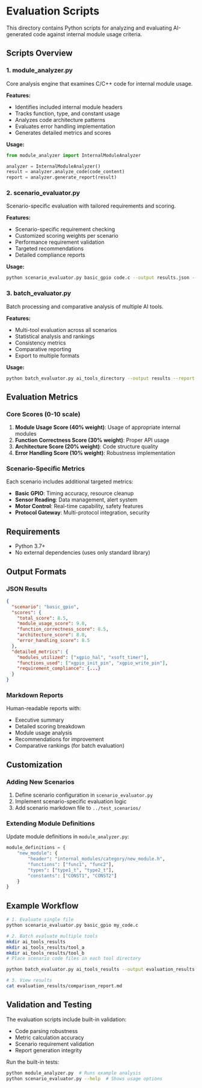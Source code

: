 # Evaluation Scripts

This directory contains Python scripts for analyzing and evaluating AI-generated code against internal module usage criteria.

## Scripts Overview

### 1. module_analyzer.py
Core analysis engine that examines C/C++ code for internal module usage.

**Features:**
- Identifies included internal module headers
- Tracks function, type, and constant usage
- Analyzes code architecture patterns
- Evaluates error handling implementation
- Generates detailed metrics and scores

**Usage:**
```python
from module_analyzer import InternalModuleAnalyzer

analyzer = InternalModuleAnalyzer()
result = analyzer.analyze_code(code_content)
report = analyzer.generate_report(result)
```

### 2. scenario_evaluator.py
Scenario-specific evaluation with tailored requirements and scoring.

**Features:**
- Scenario-specific requirement checking
- Customized scoring weights per scenario
- Performance requirement validation
- Targeted recommendations
- Detailed compliance reports

**Usage:**
```bash
python scenario_evaluator.py basic_gpio code.c --output results.json --report report.md
```

### 3. batch_evaluator.py
Batch processing and comparative analysis of multiple AI tools.

**Features:**
- Multi-tool evaluation across all scenarios
- Statistical analysis and rankings
- Consistency metrics
- Comparative reporting
- Export to multiple formats

**Usage:**
```bash
python batch_evaluator.py ai_tools_directory --output results --report comparison.md
```

## Evaluation Metrics

### Core Scores (0-10 scale)
1. **Module Usage Score (40% weight)**: Usage of appropriate internal modules
2. **Function Correctness Score (30% weight)**: Proper API usage
3. **Architecture Score (20% weight)**: Code structure quality
4. **Error Handling Score (10% weight)**: Robustness implementation

### Scenario-Specific Metrics
Each scenario includes additional targeted metrics:
- **Basic GPIO**: Timing accuracy, resource cleanup
- **Sensor Reading**: Data management, alert system
- **Motor Control**: Real-time capability, safety features
- **Protocol Gateway**: Multi-protocol integration, security

## Requirements

- Python 3.7+
- No external dependencies (uses only standard library)

## Output Formats

### JSON Results
```json
{
  "scenario": "basic_gpio",
  "scores": {
    "total_score": 8.5,
    "module_usage_score": 9.0,
    "function_correctness_score": 8.5,
    "architecture_score": 8.0,
    "error_handling_score": 8.5
  },
  "detailed_metrics": {
    "modules_utilized": ["xgpio_hal", "xsoft_timer"],
    "functions_used": ["xgpio_init_pin", "xgpio_write_pin"],
    "requirement_compliance": {...}
  }
}
```

### Markdown Reports
Human-readable reports with:
- Executive summary
- Detailed scoring breakdown
- Module usage analysis
- Recommendations for improvement
- Comparative rankings (for batch evaluation)

## Customization

### Adding New Scenarios
1. Define scenario configuration in `scenario_evaluator.py`
2. Implement scenario-specific evaluation logic
3. Add scenario markdown file to `../test_scenarios/`

### Extending Module Definitions
Update module definitions in `module_analyzer.py`:
```python
module_definitions = {
    "new_module": {
        "header": "internal_modules/category/new_module.h",
        "functions": ["func1", "func2"],
        "types": ["type1_t", "type2_t"],
        "constants": ["CONST1", "CONST2"]
    }
}
```

## Example Workflow

```bash
# 1. Evaluate single file
python scenario_evaluator.py basic_gpio my_code.c

# 2. Batch evaluate multiple tools
mkdir ai_tools_results
mkdir ai_tools_results/tool_a
mkdir ai_tools_results/tool_b
# Place scenario code files in each tool directory

python batch_evaluator.py ai_tools_results --output evaluation_results

# 3. View results
cat evaluation_results/comparison_report.md
```

## Validation and Testing

The evaluation scripts include built-in validation:
- Code parsing robustness
- Metric calculation accuracy
- Scenario requirement validation
- Report generation integrity

Run the built-in tests:
```bash
python module_analyzer.py  # Runs example analysis
python scenario_evaluator.py --help  # Shows usage options
```